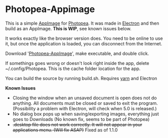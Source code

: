# Photopea-Appimage

This is a simple [AppImage](https://appimage.org/) for [Photopea](https://www.photopea.com/). It was made in [Electron](https://electronjs.org/) and then build as an AppImage. **This is WIP**, see known issues below. 

It works exactly like the browser version does. You need to be online to use it, but once the application is loaded, you can disconnect from the Internet.

Download '[Photopea-AppImage](https://github.com/spooknik/Photopea-Appimage/releases/download/1.1.0/Photopea_1.1.0.AppImage)', make executable, and double click. 

If somethings goes wrong or doesn't look right inside the app, delete ~/.config/Photopea. This is the cache folder location for the app. 

You can build the source by running build.sh. Requires [yarn](https://yarnpkg.com/lang/en/) and Electron

**Known Issues**
- Closing the window when an unsaved document is open does not do anything. All documents must be closed or saved to exit the program. (Possibility a problem with Electron, will check when 5.0 is released.)
- No dialog box pops up when saving/exporting images, everything just goes to Downloads (No known fix, seems to be part of Photopea)
- ~~.desktop file does not work correctly. It will not appear in your applications menu. (Will fix ASAP)~~ Fixed as of 1.1.0

